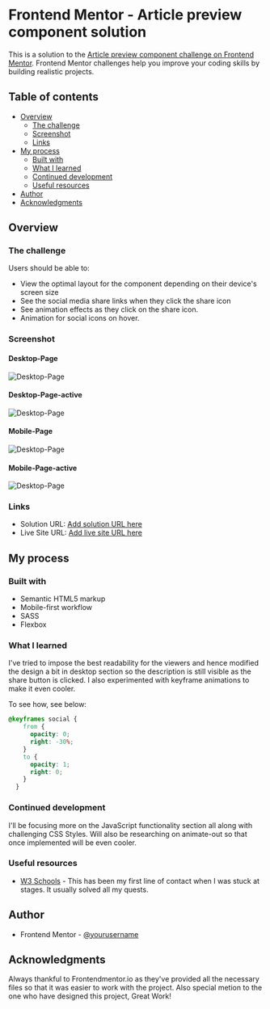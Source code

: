 # Frontend Mentor - Article preview component solution

This is a solution to the [Article preview component challenge on Frontend Mentor](https://www.frontendmentor.io/challenges/article-preview-component-dYBN_pYFT). Frontend Mentor challenges help you improve your coding skills by building realistic projects. 

## Table of contents

- [Overview](#overview)
  - [The challenge](#the-challenge)
  - [Screenshot](#screenshot)
  - [Links](#links)
- [My process](#my-process)
  - [Built with](#built-with)
  - [What I learned](#what-i-learned)
  - [Continued development](#continued-development)
  - [Useful resources](#useful-resources)
- [Author](#author)
- [Acknowledgments](#acknowledgments)


## Overview

### The challenge

Users should be able to:

- View the optimal layout for the component depending on their device's screen size
- See the social media share links when they click the share icon
- See animation effects as they click on the share icon.
- Animation for social icons on hover.

### Screenshot

#### Desktop-Page

![Desktop-Page](./images/screen-Desktop.png)
#### Desktop-Page-active

![Desktop-Page](./images/screen-Desktop-active.png)
#### Mobile-Page

![Desktop-Page](./images/screen-phone.png)
#### Mobile-Page-active

![Desktop-Page](./images/screen-phone-active.png)


### Links

- Solution URL: [Add solution URL here](https://your-solution-url.com)
- Live Site URL: [Add live site URL here](https://your-live-site-url.com)

## My process

### Built with

- Semantic HTML5 markup
- Mobile-first workflow
- SASS
- Flexbox


### What I learned

I've tried to impose the best readability for the viewers and hence modified the design a bit in desktop section so the description is still visible as the share button is clicked. I also experimented with keyframe animations to make it even cooler.

To see how, see below:


```css
@keyframes social {
    from {
      opacity: 0;
      right: -30%;
    }
    to {
      opacity: 1;
      right: 0;
    }
  }
```

### Continued development

I'll be focusing more on the JavaScript functionality section all along with challenging CSS Styles. Will also be researching on animate-out so that once implemented will be even cooler.

### Useful resources

- [W3 Schools](https://www.w3schools.com/) - This has been my first line of contact when I was stuck at stages. It usually solved all my quests.


## Author

- Frontend Mentor - [@yourusername](https://www.frontendmentor.io/profile/@saurabh1996-rex)


## Acknowledgments

Always thankful to Frontendmentor.io as they've provided all the necessary files so that it was easier to work with the project. Also special metion to the one who have designed this project, Great Work!
